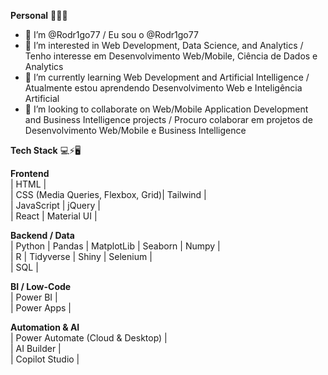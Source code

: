 **Personal** 📝🌐👤 

- 👤 I’m @Rodr1go77 / Eu sou o @Rodr1go77
- 👀 I’m interested in Web Development, Data Science, and Analytics / Tenho interesse em Desenvolvimento Web/Mobile, Ciência de Dados e Analytics
- 🌱 I’m currently learning Web Development and Artificial Intelligence / Atualmente estou aprendendo Desenvolvimento Web e Inteligência Artificial
- 💞️ I’m looking to collaborate on Web/Mobile Application Development and Business Intelligence projects / Procuro colaborar em projetos de Desenvolvimento Web/Mobile e Business Intelligence

 **Tech Stack** 💻⚡🖥️  
 
**Frontend**  
| HTML |  
| CSS (Media Queries, Flexbox, Grid)| Tailwind |   
| JavaScript | jQuery |  
| React | Material UI |

**Backend / Data**  
| Python | Pandas | MatplotLib | Seaborn | Numpy |    
| R | Tidyverse | Shiny | Selenium |   
| SQL |

**BI / Low-Code**  
| Power BI |  
| Power Apps |

**Automation & AI**  
| Power Automate (Cloud & Desktop) |  
| AI Builder |   
| Copilot Studio |

<!---
Rodr1go77/Rodr1go77 is a ✨ special ✨ repository because its `README.md` (this file) appears on your GitHub profile.
You can click the Preview link to take a look at your changes.
--->
